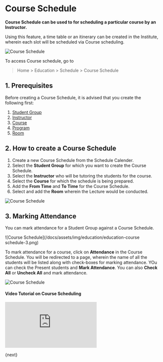 <!-- add-breadcrumbs -->
# Course Schedule

**Course Schedule can be used to for scheduling a particular course by an Instructor.**

Using this feature, a time table or an itinerary can be created in the Institute, wherein each slot will be scheduled via Course scheduling.

![Course Schedule](/docs/assets/img/education/education-course-schedule-1.png)

To access Course schedule, go to

> Home > Education > Schedule > Course Schedule

## 1. Prerequisites

Before creating a Course Schedule, it is advised that you create the following first:

1. [Student Group](/docs/user/manual/en/education/student-group)
1. [Instructor](/docs/user/manual/en/education/instructor)
1. [Course](/docs/user/manual/en/education/course)
1. [Program](/docs/user/manual/en/education/program)
1. [Room](/docs/user/manual/en/education/room)

## 2. How to create a Course Schedule

1. Create a new Course Schedule from the Schedule Calender.
1. Select the **Student Group** for which you want to create the Course Schedule.
1. Select the **Instructor** who will be tutoring the students for the course.
1. Select the **Course** for which the schedule is being prepared.
1. Add the **From Time** and **To Time** for the Course Schedule.
1. Select and add the **Room** wherein the Lecture would be conducted.

![Course Schedule](/docs/assets/img/education/education-course-schedule-1.gif)

## 3. Marking Attendance

You can mark attendance for a Student Group against a Course Schedule.

![Course Schedule](/docs/assets/img/education/education-course schedule-3.png)

To mark attendance for a course, click on **Attendance** in the Course Schedule. You will be redirected to a page, wherein the name of all the students will be listed along with check-boxes for marking attendance. YOu can check the Present students and **Mark Attendance**. You can also **Check All** or **Uncheck All** and mark attendance.

![Course Schedule](/docs/assets/img/education/education-course-schedule-4.gif)

#### Video Tutorial on Course Scheduling


<div>
    <div class='embed-container'>
        <iframe src='https://www.youtube.com/embed/iy-DBV9jI-A?start=0&end=114' frameborder='0' allowfullscreen>
        </iframe>
    </div>
</div>


{next}